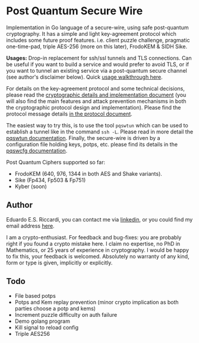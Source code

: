 # Post Quantum Secure Wire
Implementation in Go language of a secure-wire, using safe post-quantum cryptography. It has a simple and light 
key-agreement protocol which includes some future proof features. i.e. client puzzle challenge, pragmatic one-time-pad, 
triple AES-256 (more on this later), FrodoKEM & SIDH Sike. 

__Usages:__ Drop-in replacement for ssh/ssl tunnels and TLS connections. Can be useful if you want to build a service
and would prefer to avoid TLS, or if you want to tunnel an existing service via a post-quantum secure channel (see 
author's disclaimer below). Quick [usage walkthrough here](docs/usages.md).

For details on the key-agreement protocol and some technical decisions, please read the
[cryptographic details and implementation document](docs/crypto-and-technical.md) (you will also find the main features
and attack prevention mechanisms in both the cryptographic protocol design and implementation). Please find the protocol
message details [in the protocol document](docs/protocol.md).

The  easiest way to try this, is to use the tool `pqswtun` which can be used to establish a tunnel like in the command
`ssh -L`. Please read in more detail the [pqswtun documentation](docs/pqswtun.md). Finally, the secure-wire is driven by
a configuration file holding keys, potps, etc. please find its details in the [pqswcfg documentation](docs/pqswcfg.md).

Post Quantum Ciphers supported so far:
- FrodoKEM (640, 976, 1344 in both AES and Shake variants).
- Sike (Fp434, Fp503 & Fp751)
- Kyber (soon)


##  Author
Eduardo E.S. Riccardi, you can contact me via [linkedin](https://uk.linkedin.com/in/kukino), or you could find my email
address [here](https://kukino.uk/ed@kukino.uk.pub).

I am a crypto-enthusiast. For feedback and bug-fixes: you are probably right if you found a crypto mistake here.
I claim no expertise, no PhD in Mathematics, or 25 years of experience in cryptography. I would be happy to fix this,
your feedback is welcomed. Absolutely no warranty of any kind, form or type is given, implicitly or explicitly.

## Todo
- File based potps
- Potps and Kem replay prevention (minor crypto implication as both parties choose a potp and kems)
- Increment puzzle difficulty on auth failure
- Demo golang program
- Kill signal to reload config
- Triple AES256